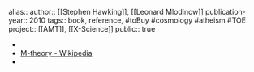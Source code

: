 alias::
author:: [[Stephen Hawking]], [[Leonard Mlodinow]] 
publication-year:: 2010
tags:: book, reference, #toBuy #cosmology #atheism #TOE 
project:: [[AMT]], [[X-Science]] 
public:: true

-
- [M-theory - Wikipedia](https://en.wikipedia.org/wiki/M-theory)
-
